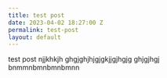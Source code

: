 ```yaml
---
title: test post
date: 2023-04-02 18:27:00 Z
permalink: test-post
layout: default
---
```


test post njjkhkjh ghgjghjhjgjgkjjgjhgjg ghjgjhgj\
bnmmnbmnbmnbmnn